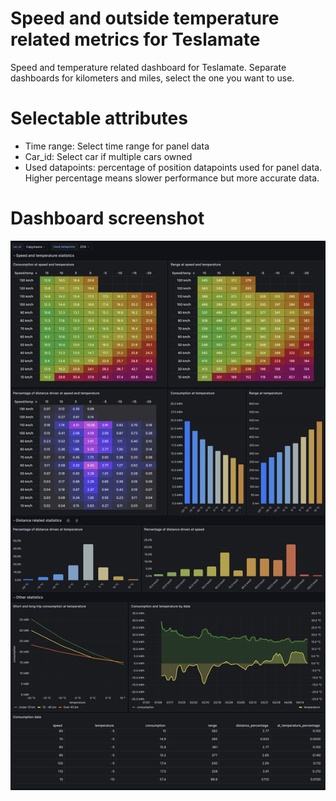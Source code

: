 # Speed and outside temperature related metrics for Teslamate
Speed and temperature related dashboard for Teslamate. Separate dashboards for kilometers and miles, select the one you want to use.

# Selectable attributes

 - Time range: Select time range for panel data 
 - Car_id: Select car if multiple cars owned
 - Used datapoints: percentage of position datapoints used for panel data. Higher percentage means slower performance but more accurate data.

# Dashboard screenshot

![Speed, temperature, consumption](https://github.com/tero-jarvinen/teslamate-speed-temperature/blob/main/images/speed-temperature-consumption.jpg?raw=true)

